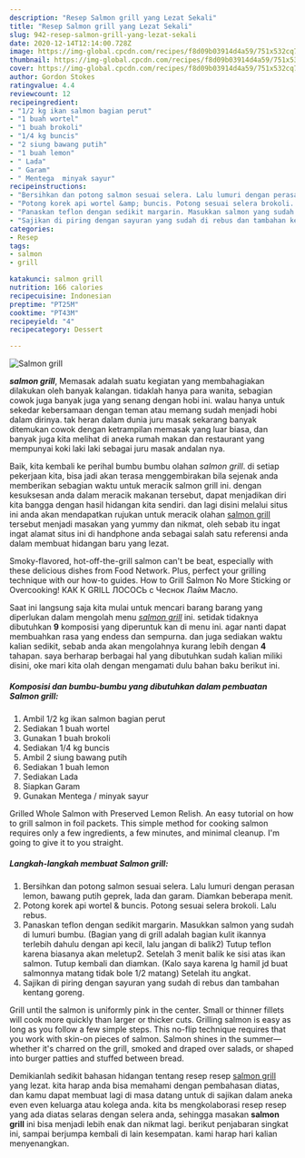 ```yaml
---
description: "Resep Salmon grill yang Lezat Sekali"
title: "Resep Salmon grill yang Lezat Sekali"
slug: 942-resep-salmon-grill-yang-lezat-sekali
date: 2020-12-14T12:14:00.728Z
image: https://img-global.cpcdn.com/recipes/f8d09b03914d4a59/751x532cq70/salmon-grill-foto-resep-utama.jpg
thumbnail: https://img-global.cpcdn.com/recipes/f8d09b03914d4a59/751x532cq70/salmon-grill-foto-resep-utama.jpg
cover: https://img-global.cpcdn.com/recipes/f8d09b03914d4a59/751x532cq70/salmon-grill-foto-resep-utama.jpg
author: Gordon Stokes
ratingvalue: 4.4
reviewcount: 12
recipeingredient:
- "1/2 kg ikan salmon bagian perut"
- "1 buah wortel"
- "1 buah brokoli"
- "1/4 kg buncis"
- "2 siung bawang putih"
- "1 buah lemon"
- " Lada"
- " Garam"
- " Mentega  minyak sayur"
recipeinstructions:
- "Bersihkan dan potong salmon sesuai selera. Lalu lumuri dengan perasan lemon, bawang putih geprek, lada dan garam. Diamkan beberapa menit."
- "Potong korek api wortel &amp; buncis. Potong sesuai selera brokoli. Lalu rebus."
- "Panaskan teflon dengan sedikit margarin. Masukkan salmon yang sudah di lumuri bumbu. (Bagian yang di grill adalah bagian kulit ikannya terlebih dahulu dengan api kecil, lalu jangan di balik2) Tutup teflon karena biasanya akan meletup2. Setelah 3 menit balik ke sisi atas ikan salmon. Tutup kembali dan diamkan. (Kalo saya karena lg hamil jd buat salmonnya matang tidak bole 1/2 matang) Setelah itu angkat."
- "Sajikan di piring dengan sayuran yang sudah di rebus dan tambahan kentang goreng."
categories:
- Resep
tags:
- salmon
- grill

katakunci: salmon grill 
nutrition: 166 calories
recipecuisine: Indonesian
preptime: "PT25M"
cooktime: "PT43M"
recipeyield: "4"
recipecategory: Dessert

---
```



![Salmon grill](https://img-global.cpcdn.com/recipes/f8d09b03914d4a59/751x532cq70/salmon-grill-foto-resep-utama.jpg)

<b><i>salmon grill</i></b>, Memasak adalah suatu kegiatan yang membahagiakan dilakukan oleh banyak kalangan. tidaklah hanya para wanita, sebagian cowok juga banyak juga yang senang dengan hobi ini. walau hanya untuk sekedar kebersamaan dengan teman atau memang sudah menjadi hobi dalam dirinya. tak heran dalam dunia juru masak sekarang banyak ditemukan cowok dengan ketrampilan memasak yang luar biasa, dan banyak juga kita melihat di aneka rumah makan dan restaurant yang mempunyai koki laki laki sebagai juru masak andalan nya.

Baik, kita kembali ke perihal bumbu bumbu olahan <i>salmon grill</i>. di setiap pekerjaan kita, bisa jadi akan terasa menggembirakan bila sejenak anda memberikan sebagian waktu untuk meracik salmon grill ini. dengan kesuksesan anda dalam meracik makanan tersebut, dapat menjadikan diri kita bangga dengan hasil hidangan kita sendiri. dan lagi disini melalui situs ini anda akan mendapatkan rujukan untuk meracik olahan <u>salmon grill</u> tersebut menjadi masakan yang yummy dan nikmat, oleh sebab itu ingat ingat alamat situs ini di handphone anda sebagai salah satu referensi anda dalam membuat hidangan baru yang lezat.

Smoky-flavored, hot-off-the-grill salmon can&#39;t be beat, especially with these delicious dishes from Food Network. Plus, perfect your grilling technique with our how-to guides. How to Grill Salmon No More Sticking or Overcooking! КАК К GRILL ЛОСОСЬ с Чеснок Лайм Масло.


Saat ini langsung saja kita mulai untuk mencari barang barang yang diperlukan dalam mengolah menu <u><i>salmon grill</i></u> ini. setidak tidaknya dibutuhkan <b>9</b> komposisi yang diperuntuk kan di menu ini. agar nanti dapat membuahkan rasa yang endess dan sempurna. dan juga sediakan waktu kalian sedikit, sebab anda akan mengolahnya kurang lebih dengan <b>4</b> tahapan. saya berharap berbagai hal yang dibutuhkan sudah kalian miliki disini, oke mari kita olah dengan mengamati dulu bahan baku berikut ini.

<!--inarticleads1-->

##### Komposisi dan bumbu-bumbu yang dibutuhkan dalam pembuatan Salmon grill:

1. Ambil 1/2 kg ikan salmon bagian perut
1. Sediakan 1 buah wortel
1. Gunakan 1 buah brokoli
1. Sediakan 1/4 kg buncis
1. Ambil 2 siung bawang putih
1. Sediakan 1 buah lemon
1. Sediakan  Lada
1. Siapkan  Garam
1. Gunakan  Mentega / minyak sayur


Grilled Whole Salmon with Preserved Lemon Relish. An easy tutorial on how to grill salmon in foil packets. This simple method for cooking salmon requires only a few ingredients, a few minutes, and minimal cleanup. I&#39;m going to give it to you straight. 

<!--inarticleads2-->

##### Langkah-langkah membuat Salmon grill:

1. Bersihkan dan potong salmon sesuai selera. Lalu lumuri dengan perasan lemon, bawang putih geprek, lada dan garam. Diamkan beberapa menit.
1. Potong korek api wortel &amp; buncis. Potong sesuai selera brokoli. Lalu rebus.
1. Panaskan teflon dengan sedikit margarin. Masukkan salmon yang sudah di lumuri bumbu. (Bagian yang di grill adalah bagian kulit ikannya terlebih dahulu dengan api kecil, lalu jangan di balik2) Tutup teflon karena biasanya akan meletup2. Setelah 3 menit balik ke sisi atas ikan salmon. Tutup kembali dan diamkan. (Kalo saya karena lg hamil jd buat salmonnya matang tidak bole 1/2 matang) Setelah itu angkat.
1. Sajikan di piring dengan sayuran yang sudah di rebus dan tambahan kentang goreng.


Grill until the salmon is uniformly pink in the center. Small or thinner fillets will cook more quickly than larger or thicker cuts. Grilling salmon is easy as long as you follow a few simple steps. This no-flip technique requires that you work with skin-on pieces of salmon. Salmon shines in the summer—whether it&#39;s charred on the grill, smoked and draped over salads, or shaped into burger patties and stuffed between bread. 

Demikianlah sedikit bahasan hidangan tentang resep resep <u>salmon grill</u> yang lezat. kita harap anda bisa memahami dengan pembahasan diatas, dan kamu dapat membuat lagi di masa datang untuk di sajikan dalam aneka even even keluarga atau kolega anda. kita bs mengkolaborasi resep resep yang ada diatas selaras dengan selera anda, sehingga masakan <b>salmon grill</b> ini bisa menjadi lebih enak dan nikmat lagi. berikut penjabaran singkat ini, sampai berjumpa kembali di lain kesempatan. kami harap hari kalian menyenangkan.
